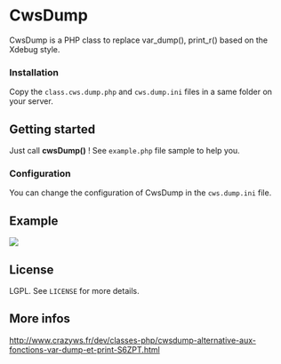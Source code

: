 # CwsDump

CwsDump is a PHP class to replace var_dump(), print_r() based on the Xdebug style.

### Installation

Copy the ``class.cws.dump.php`` and ``cws.dump.ini`` files in a same folder on your server.

## Getting started

Just call **cwsDump()** !
See ``example.php`` file sample to help you.

### Configuration

You can change the configuration of CwsDump in the ``cws.dump.ini`` file.

## Example

![](http://static.crazyws.fr/resources/blog/2013/09/cwsdump-var-dump-xdebug-full3.png)

## License

LGPL. See ``LICENSE`` for more details.

## More infos

http://www.crazyws.fr/dev/classes-php/cwsdump-alternative-aux-fonctions-var-dump-et-print-S6ZPT.html
